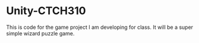 # Unity-CTCH310
This is code for the game project I am developing for class. It will be a super simple wizard puzzle game. 
